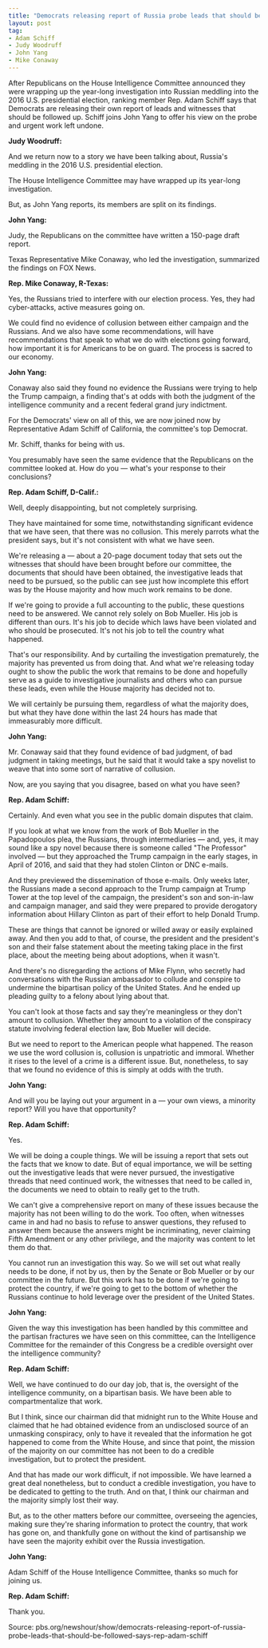 ```yaml
---
title: "Democrats releasing report of Russia probe leads that should be followed, says Rep. Adam Schiff"
layout: post
tag:
- Adam Schiff
- Judy Woodruff
- John Yang
- Mike Conaway
---
```


After Republicans on the House Intelligence Committee announced they were wrapping up the year-long investigation into Russian meddling into the 2016 U.S. presidential election, ranking member Rep. Adam Schiff says that Democrats are releasing their own report of leads and witnesses that should be followed up. Schiff joins John Yang to offer his view on the probe and urgent work left undone.

**Judy Woodruff:**

And we return now to a story we have been talking about, Russia's meddling in the 2016 U.S. presidential election.

The House Intelligence Committee may have wrapped up its year-long investigation.

But, as John Yang reports, its members are split on its findings.

**John Yang:**

Judy, the Republicans on the committee have written a 150-page draft report.

Texas Representative Mike Conaway, who led the investigation, summarized the findings on FOX News.

**Rep. Mike Conaway, R-Texas:**

Yes, the Russians tried to interfere with our election process. Yes, they had cyber-attacks, active measures going on.

We could find no evidence of collusion between either campaign and the Russians. And we also have some recommendations, will have recommendations that speak to what we do with elections going forward, how important it is for Americans to be on guard. The process is sacred to our economy.

**John Yang:**

Conaway also said they found no evidence the Russians were trying to help the Trump campaign, a finding that's at odds with both the judgment of the intelligence community and a recent federal grand jury indictment.

For the Democrats' view on all of this, we are now joined now by Representative Adam Schiff of California, the committee's top Democrat.

Mr. Schiff, thanks for being with us.

You presumably have seen the same evidence that the Republicans on the committee looked at. How do you — what's your response to their conclusions?

**Rep. Adam Schiff, D-Calif.:**

Well, deeply disappointing, but not completely surprising.

They have maintained for some time, notwithstanding significant evidence that we have seen, that there was no collusion. This merely parrots what the president says, but it's not consistent with what we have seen.

We're releasing a — about a 20-page document today that sets out the witnesses that should have been brought before our committee, the documents that should have been obtained, the investigative leads that need to be pursued, so the public can see just how incomplete this effort was by the House majority and how much work remains to be done.

If we're going to provide a full accounting to the public, these questions need to be answered. We cannot rely solely on Bob Mueller. His job is different than ours. It's his job to decide which laws have been violated and who should be prosecuted. It's not his job to tell the country what happened.

That's our responsibility. And by curtailing the investigation prematurely, the majority has prevented us from doing that. And what we're releasing today ought to show the public the work that remains to be done and hopefully serve as a guide to investigative journalists and others who can pursue these leads, even while the House majority has decided not to.

We will certainly be pursuing them, regardless of what the majority does, but what they have done within the last 24 hours has made that immeasurably more difficult.

**John Yang:**

Mr. Conaway said that they found evidence of bad judgment, of bad judgment in taking meetings, but he said that it would take a spy novelist to weave that into some sort of narrative of collusion.

Now, are you saying that you disagree, based on what you have seen?

**Rep. Adam Schiff:**

Certainly. And even what you see in the public domain disputes that claim.

If you look at what we know from the work of Bob Mueller in the Papadopoulos plea, the Russians, through intermediaries — and, yes, it may sound like a spy novel because there is someone called "The Professor" involved — but they approached the Trump campaign in the early stages, in April of 2016, and said that they had stolen Clinton or DNC e-mails.

And they previewed the dissemination of those e-mails. Only weeks later, the Russians made a second approach to the Trump campaign at Trump Tower at the top level of the campaign, the president's son and son-in-law and campaign manager, and said they were prepared to provide derogatory information about Hillary Clinton as part of their effort to help Donald Trump.

These are things that cannot be ignored or willed away or easily explained away. And then you add to that, of course, the president and the president's son and their false statement about the meeting taking place in the first place, about the meeting being about adoptions, when it wasn't.

And there's no disregarding the actions of Mike Flynn, who secretly had conversations with the Russian ambassador to collude and conspire to undermine the bipartisan policy of the United States. And he ended up pleading guilty to a felony about lying about that.

You can't look at those facts and say they're meaningless or they don't amount to collusion. Whether they amount to a violation of the conspiracy statute involving federal election law, Bob Mueller will decide.

But we need to report to the American people what happened. The reason we use the word collusion is, collusion is unpatriotic and immoral. Whether it rises to the level of a crime is a different issue. But, nonetheless, to say that we found no evidence of this is simply at odds with the truth.

**John Yang:**

And will you be laying out your argument in a — your own views, a minority report? Will you have that opportunity?

**Rep. Adam Schiff:**

Yes.

We will be doing a couple things. We will be issuing a report that sets out the facts that we know to date. But of equal importance, we will be setting out the investigative leads that were never pursued, the investigative threads that need continued work, the witnesses that need to be called in, the documents we need to obtain to really get to the truth.

We can't give a comprehensive report on many of these issues because the majority has not been willing to do the work. Too often, when witnesses came in and had no basis to refuse to answer questions, they refused to answer them because the answers might be incriminating, never claiming Fifth Amendment or any other privilege, and the majority was content to let them do that.

You cannot run an investigation this way. So we will set out what really needs to be done, if not by us, then by the Senate or Bob Mueller or by our committee in the future. But this work has to be done if we're going to protect the country, if we're going to get to the bottom of whether the Russians continue to hold leverage over the president of the United States.

**John Yang:**

Given the way this investigation has been handled by this committee and the partisan fractures we have seen on this committee, can the Intelligence Committee for the remainder of this Congress be a credible oversight over the intelligence community?

**Rep. Adam Schiff:**

Well, we have continued to do our day job, that is, the oversight of the intelligence community, on a bipartisan basis. We have been able to compartmentalize that work.

But I think, since our chairman did that midnight run to the White House and claimed that he had obtained evidence from an undisclosed source of an unmasking conspiracy, only to have it revealed that the information he got happened to come from the White House, and since that point, the mission of the majority on our committee has not been to do a credible investigation, but to protect the president.

And that has made our work difficult, if not impossible. We have learned a great deal nonetheless, but to conduct a credible investigation, you have to be dedicated to getting to the truth. And on that, I think our chairman and the majority simply lost their way.

But, as to the other matters before our committee, overseeing the agencies, making sure they're sharing information to protect the country, that work has gone on, and thankfully gone on without the kind of partisanship we have seen the majority exhibit over the Russia investigation.

**John Yang:**

Adam Schiff of the House Intelligence Committee, thanks so much for joining us.

**Rep. Adam Schiff:**

Thank you.

Source: pbs.org/newshour/show/democrats-releasing-report-of-russia-probe-leads-that-should-be-followed-says-rep-adam-schiff
